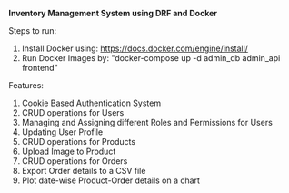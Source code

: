 **Inventory Management System using DRF and Docker**

Steps to run:
1. Install Docker using: https://docs.docker.com/engine/install/
2. Run Docker Images by: "docker-compose up -d admin_db admin_api frontend"

Features:
1. Cookie Based Authentication System
2. CRUD operations for Users
3. Managing and Assigning different Roles and Permissions for Users
4. Updating User Profile
5. CRUD operations for Products
6. Upload Image to Product
7. CRUD operations for Orders
8. Export Order details to a CSV file
9. Plot date-wise Product-Order details on a chart
